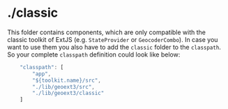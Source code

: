 # ./classic

This folder contains components, which are only compatible with the classic
toolkit of ExtJS (e.g. `StateProvider` or `GeocoderCombo`).
In case you want to use them you also have to add the `classic` folder to the
`classpath`. So your complete `classpath` definition could look like below:

```javascript
    "classpath": [
        "app",
        "${toolkit.name}/src",
        "./lib/geoext3/src",
        "./lib/geoext3/classic"
    ]
```
